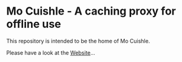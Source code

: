 # Mo Cuishle - A caching proxy for offline use

This repository is intended to be the home of Mo Cuishle. 

Please have a look at the [Website](http://ganskef.github.io/MoCuishle)...